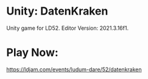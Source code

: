 # Unity: DatenKraken

Unity game for LD52.
Editor Version: 2021.3.16f1.

# Play Now:

https://ldjam.com/events/ludum-dare/52/datenkraken